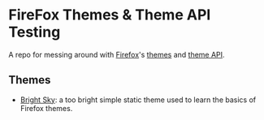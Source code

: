 # FireFox Themes & Theme API Testing

A repo for messing around with [Firefox](https://firefox.com)'s [themes](https://extensionworkshop.com/documentation/themes/) and [theme API](https://developer.mozilla.org/docs/Mozilla/Add-ons/WebExtensions/API/theme).

## Themes

- [Bright Sky](/themes/rain-over-street-lights/):
  a too bright simple static theme used to learn the basics of Firefox themes.
